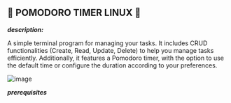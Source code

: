## 🐧 POMODORO TIMER LINUX 🐧

***description:***

A simple terminal program for managing your tasks. It includes CRUD functionalities (Create, Read, Update, Delete) to help you manage tasks efficiently. Additionally, it features a Pomodoro timer, with the option to use the default time or configure the duration according to your preferences.

![image](https://github.com/user-attachments/assets/dbade5d2-ab73-4ba9-8d84-50486cf39a5b)

***prerequisites***
